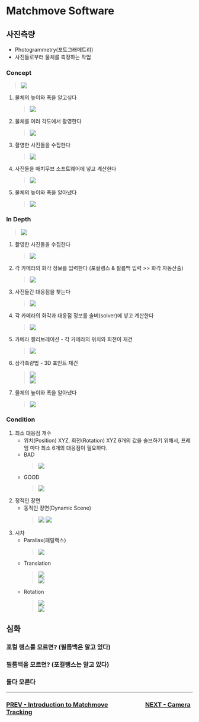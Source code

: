 # Matchmove Software

## 사진측량
- Photogrammetry(포토그래메트리)
- 사진들로부터 물체를 측정하는 작업

### Concept
> ![](../img/week2/pgm_concept.png)

1. 물체의 높이와 폭을 알고싶다
    > ![](../img/week2/pgm_what_size.png)
1. 물체를 여러 각도에서 촬영한다
    > ![](../img/week2/pgm_take_photos.png)
1. 촬영한 사진들을 수집한다
    > ![](../img/week2/pgm_collected_photos.png)
1. 사진들을 매치무브 소프트웨어에 넣고 계산한다
    > ![](../img/week2/pgm_calculate.png)
1. 물체의 높이와 폭을 알아냈다
    > ![](../img/week2/pgm_survey.png)

### In Depth
> ![](../img/week2/pgm_in_depth.png)

1. 촬영한 사진들을 수집한다
    > ![](../img/week2/pgm_collected_photos.png)
1. 각 카메라의 화각 정보를 입력한다 (포컬랭스 & 필름백 입력 >> 화각 자동산출)
    > ![](../img/week2/pgm_fl_fb_aov.png)
1. 사진들간 대응점을 찾는다
    > ![](../img/week2/pgm_correspondence.png)
1. 각 카메라의 화각과 대응점 정보를 솔버(solver)에 넣고 계산한다
    > ![](../img/week2/pgm_calculate.png)
1. 카메라 캘리브레이션 - 각 카메라의 위치와 회전이 재건
    > ![](../img/week2/pgm_camera_calibration.png)
1. 삼각측량법 - 3D 포인트 재건
    > ![](../img/week2/pgm_triangulation.png)<br>
    > ![](../img/week2/pgm_triangulation_many.png)<br>
1. 물체의 높이와 폭을 알아냈다
    > ![](../img/week2/pgm_survey.png)

### Condition
1. 최소 대응점 개수
    - 위치(Position) XYZ, 회전(Rotation) XYZ 6개의 값을 솔브하기 위해서, 프레임 마다 최소 6개의 대응점이 필요하다.
    - BAD
        > ![](../img/week2/min_markers_bad.gif)
    - GOOD
        > ![](../img/week2/min_markers_good.gif)
1. 정적인 장면
    - 동적인 장면(Dynamic Scene)
        > ![](../img/week2/sea.gif)
        > ![](../img/week2/dynamic_scene.png)
1. 시차
    - Parallax(패럴랙스)
        > ![](../img/week2/pgm_parallax.png)
    - Translation
        > ![](../img/week2/parallax_translate.gif)<br>
        > ![](../img/week2/parallax_translate_camview.gif)<br>
    - Rotation
        > ![](../img/week2/parallax_rotate.gif)<br>
        > ![](../img/week2/parallax_rotate_camview.gif)<br>    
## 심화

### 포컬 랭스를 모르면? (필름백은 알고 있다)

### 필름백을 모르면? (포컬랭스는 알고 있다)

### 둘다 모른다

---

### [PREV - Introduction to Matchmove](./week1.md) &nbsp;&nbsp;&nbsp;&nbsp;&nbsp;&nbsp;&nbsp;&nbsp;&nbsp;&nbsp;&nbsp;&nbsp;&nbsp;&nbsp;&nbsp;&nbsp;&nbsp;&nbsp;&nbsp;&nbsp;&nbsp;&nbsp;&nbsp;&nbsp; [NEXT - Camera Tracking](./week3.md)
